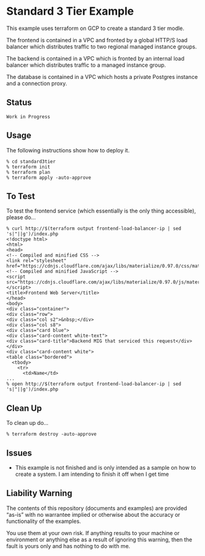 Standard 3 Tier Example
=======================

This example uses terraform on GCP to create a standard 3 tier modle.

The frontend is contained in a VPC and fronted by a global HTTP/S load balancer which distributes traffic to two regional managed instance groups.

The backend is contained in a VPC which is fronted by an internal load balancer which distributes traffic to a managed instance group.

The database is contained in a VPC which hosts a private Postgres instance and a connection proxy.

Status
------
````
Work in Progress
````
Usage
-----
The following instructions show how to deploy it.

    % cd standard3tier
    % terraform init
    % terraform plan
    % terraform apply -auto-approve

To Test
-------
To test the frontend service (which essentially is the only thing accessible), please do...

    % curl http://$(terraform output frontend-load-balancer-ip | sed 's|"||g')/index.php
    <!doctype html>
    <html>
    <head>
    <!-- Compiled and minified CSS -->
    <link rel="stylesheet" href="https://cdnjs.cloudflare.com/ajax/libs/materialize/0.97.0/css/materialize.min.css">
    <!-- Compiled and minified JavaScript -->
    <script src="https://cdnjs.cloudflare.com/ajax/libs/materialize/0.97.0/js/materialize.min.js"></script>
    <title>Frontend Web Server</title>
    </head>
    <body>
    <div class="container">
    <div class="row">
    <div class="col s2">&nbsp;</div>
    <div class="col s8">
    <div class="card blue">
    <div class="card-content white-text">
    <div class="card-title">Backend MIG that serviced this request</div>
    </div>
    <div class="card-content white">
    <table class="bordered">
      <tbody>
        <tr>
          <td>Name</td>
    ...
    % open http://$(terraform output frontend-load-balancer-ip | sed 's|"||g')/index.php

Clean Up
--------
To clean up do...

    % terraform destroy -auto-approve

Issues
------
- This example is not finished and is only intended as a sample on how to create a system. I am intending to finish it off when I get time

Liability Warning
-----------------
The contents of this repository (documents and examples) are provided “as-is” with no warrantee implied
or otherwise about the accuracy or functionality of the examples.

You use them at your own risk. If anything results to your machine or environment or anything else as a
result of ignoring this warning, then the fault is yours only and has nothing to do with me.
